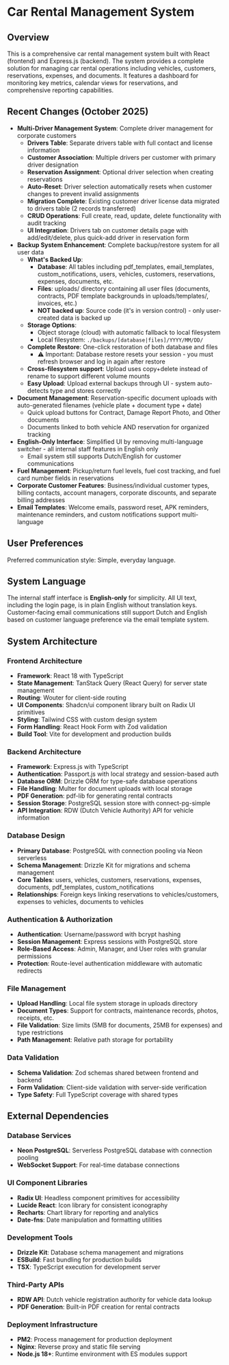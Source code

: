 # Car Rental Management System

## Overview

This is a comprehensive car rental management system built with React (frontend) and Express.js (backend). The system provides a complete solution for managing car rental operations including vehicles, customers, reservations, expenses, and documents. It features a dashboard for monitoring key metrics, calendar views for reservations, and comprehensive reporting capabilities.

## Recent Changes (October 2025)

- **Multi-Driver Management System**: Complete driver management for corporate customers
  - **Drivers Table**: Separate drivers table with full contact and license information
  - **Customer Association**: Multiple drivers per customer with primary driver designation
  - **Reservation Assignment**: Optional driver selection when creating reservations
  - **Auto-Reset**: Driver selection automatically resets when customer changes to prevent invalid assignments
  - **Migration Complete**: Existing customer driver license data migrated to drivers table (2 records transferred)
  - **CRUD Operations**: Full create, read, update, delete functionality with audit tracking
  - **UI Integration**: Drivers tab on customer details page with add/edit/delete, plus quick-add driver in reservation form
- **Backup System Enhancement**: Complete backup/restore system for all user data
  - **What's Backed Up**:
    - **Database**: All tables including pdf_templates, email_templates, custom_notifications, users, vehicles, customers, reservations, expenses, documents, etc.
    - **Files**: uploads/ directory containing all user files (documents, contracts, PDF template backgrounds in uploads/templates/, invoices, etc.)
    - **NOT backed up**: Source code (it's in version control) - only user-created data is backed up
  - **Storage Options**: 
    - Object storage (cloud) with automatic fallback to local filesystem
    - Local filesystem: `./backups/[database|files]/YYYY/MM/DD/`
  - **Complete Restore**: One-click restoration of both database and files
    - ⚠️ Important: Database restore resets your session - you must refresh browser and log in again after restore
  - **Cross-filesystem support**: Upload uses copy+delete instead of rename to support different volume mounts
  - **Easy Upload**: Upload external backups through UI - system auto-detects type and stores correctly
- **Document Management**: Reservation-specific document uploads with auto-generated filenames (vehicle plate + document type + date)
  - Quick upload buttons for Contract, Damage Report Photo, and Other documents
  - Documents linked to both vehicle AND reservation for organized tracking
- **English-Only Interface**: Simplified UI by removing multi-language switcher - all internal staff features in English only
  - Email system still supports Dutch/English for customer communications
- **Fuel Management**: Pickup/return fuel levels, fuel cost tracking, and fuel card number fields in reservations
- **Corporate Customer Features**: Business/individual customer types, billing contacts, account managers, corporate discounts, and separate billing addresses
- **Email Templates**: Welcome emails, password reset, APK reminders, maintenance reminders, and custom notifications support multi-language

## User Preferences

Preferred communication style: Simple, everyday language.

## System Language

The internal staff interface is **English-only** for simplicity. All UI text, including the login page, is in plain English without translation keys. Customer-facing email communications still support Dutch and English based on customer language preference via the email template system.

## System Architecture

### Frontend Architecture
- **Framework**: React 18 with TypeScript
- **State Management**: TanStack Query (React Query) for server state management
- **Routing**: Wouter for client-side routing
- **UI Components**: Shadcn/ui component library built on Radix UI primitives
- **Styling**: Tailwind CSS with custom design system
- **Form Handling**: React Hook Form with Zod validation
- **Build Tool**: Vite for development and production builds

### Backend Architecture
- **Framework**: Express.js with TypeScript
- **Authentication**: Passport.js with local strategy and session-based auth
- **Database ORM**: Drizzle ORM for type-safe database operations
- **File Handling**: Multer for document uploads with local storage
- **PDF Generation**: pdf-lib for generating rental contracts
- **Session Storage**: PostgreSQL session store with connect-pg-simple
- **API Integration**: RDW (Dutch Vehicle Authority) API for vehicle information

### Database Design
- **Primary Database**: PostgreSQL with connection pooling via Neon serverless
- **Schema Management**: Drizzle Kit for migrations and schema management
- **Core Tables**: users, vehicles, customers, reservations, expenses, documents, pdf_templates, custom_notifications
- **Relationships**: Foreign keys linking reservations to vehicles/customers, expenses to vehicles, documents to vehicles

### Authentication & Authorization
- **Authentication**: Username/password with bcrypt hashing
- **Session Management**: Express sessions with PostgreSQL store
- **Role-Based Access**: Admin, Manager, and User roles with granular permissions
- **Protection**: Route-level authentication middleware with automatic redirects

### File Management
- **Upload Handling**: Local file system storage in uploads directory
- **Document Types**: Support for contracts, maintenance records, photos, receipts, etc.
- **File Validation**: Size limits (5MB for documents, 25MB for expenses) and type restrictions
- **Path Management**: Relative path storage for portability

### Data Validation
- **Schema Validation**: Zod schemas shared between frontend and backend
- **Form Validation**: Client-side validation with server-side verification
- **Type Safety**: Full TypeScript coverage with shared types

## External Dependencies

### Database Services
- **Neon PostgreSQL**: Serverless PostgreSQL database with connection pooling
- **WebSocket Support**: For real-time database connections

### UI Component Libraries
- **Radix UI**: Headless component primitives for accessibility
- **Lucide React**: Icon library for consistent iconography
- **Recharts**: Chart library for reporting and analytics
- **Date-fns**: Date manipulation and formatting utilities

### Development Tools
- **Drizzle Kit**: Database schema management and migrations
- **ESBuild**: Fast bundling for production builds
- **TSX**: TypeScript execution for development server

### Third-Party APIs
- **RDW API**: Dutch vehicle registration authority for vehicle data lookup
- **PDF Generation**: Built-in PDF creation for rental contracts

### Deployment Infrastructure
- **PM2**: Process management for production deployment
- **Nginx**: Reverse proxy and static file serving
- **Node.js 18+**: Runtime environment with ES modules support